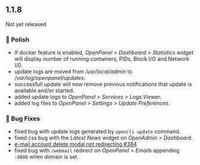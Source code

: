 ## 1.1.8

Not yet released

### 💅 Polish
- If docker feature is enabled, *OpenPanel > Dashboard > Statistics widget* will display number of running containers, PIDs, Block I/O and Network I/0.
- update logs are moved from */usr/local/admin* to */var/log/openpanel/updates*.
- successfull update will now remove previous notifications that update is available and/or started.
- added update logs to *OpenPanel > Services > Logs Viewer*.
- added log files to *OpenPanel > Settings > Update Preferences*.

### 🐛 Bug Fixes
- fixed bug with update logs generated by `opencli update` command.
- fixed css bug with the *Latest News* widget on *OpenAdmin > Dashboard*.
- [e-mail account delete modal not redirecting #384](https://github.com/stefanpejcic/OpenPanel/issues/384)
- fixed bug with `/webmail` redirect on *OpenPanel > Emails* appending `:8080` when domain is set.
  
